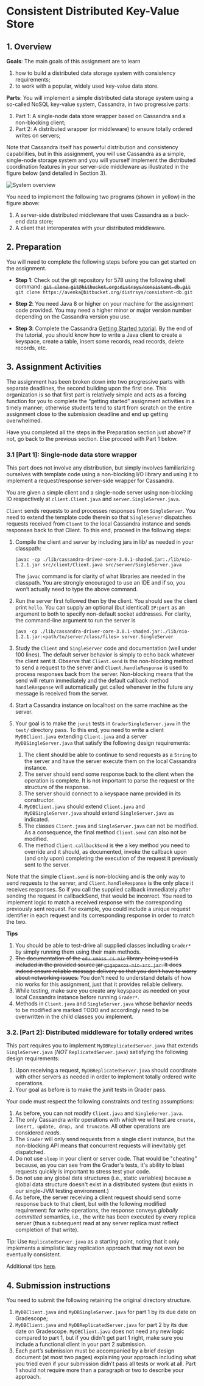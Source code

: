 # Consistent Distributed Key-Value Store #

## 1. Overview ##

**Goals**: The main goals of this assignment are to learn 

1. how to build a distributed data storage system with consistency requirements;
2. to work with a popular, widely used key-value data store.

**Parts**: You will implement a simple distributed data storage system using a so-called NoSQL key-value system, Cassandra, in two progressive parts:

1. Part 1: A single-node data store wrapper based on Cassandra and a non-blocking client;
2. Part 2: A distributed wrapper (or middleware) to ensure totally ordered writes on servers; 

Note that Cassandra itself has powerful distribution and consistency capabilities, but in this assignment, you will use Cassandra as a simple, single-node storage system and you will yourself implement the distributed coordination features in your server-side middleware as illustrated in the figure below (and detailed in Section 3).

![System overview](images/overview.png)
                                    

You need to implement the following two programs (shown in yellow) in the figure above: 

1. A server-side distributed middleware that uses Cassandra as a back-end data store; 
2. A client that interoperates with your distributed middleware. 

## 2. Preparation ##

You will need to complete the following steps before you can get started on the assignment.

* **Step 1**: Check out the git repository for 578 using the following shell command:
    ~~`git clone git@bitbucket.org:distrsys/consistent-db.git`~~
    `git clone https://avenka@bitbucket.org/distrsys/consistent-db.git`

* **Step 2**: You need Java 8 or higher on your machine for the assignment code provided. You may need a higher minor or major version number depending on the Cassandra version you use.

* **Step 3**: Complete the Cassandra [Getting Started tutorial](https://docs.google.com/document/d/1pt2GrLv4P-JtvASM0tpqQhf1f58vNtDHagDc2Uef9CY/edit?usp=sharing). By the end of the tutorial, you should know how to write a Java client to create a keyspace, create a table, insert some records, read records, delete records, etc.

## 3. Assignment Activities ##

The assignment has been broken down into two progressive parts with separate deadlines, the second building upon the first one. This organization is so that first part is relatively simple and acts as a forcing function for you to complete the “getting started” assignment activities in a timely manner; otherwise students tend to start from scratch on the entire assignment close to the submission deadline and end up getting overwhelmed. 

Have you completed all the steps in the Preparation section just above? If not, go back to the previous section. Else proceed with Part 1 below.



### 3.1 [Part 1]: Single-node data store wrapper ###

This part does not involve any distribution, but simply involves familiarizing ourselves with template code using a non-blocking I/O library and using it to implement a request/response server-side wrapper for Cassandra.

You are given a simple client and a single-node server using non-blocking IO respectively at `client.Client.java` and `server.SingleServer.java`.

`Client` sends requests to and processes responses from `SingleServer`. You need to extend the template code therein so that `SingleServer` dispatches requests received from `Client` to the local Cassandra instance and sends responses back to that Client. To this end, proceed in the following steps:

1. Compile the client and server by including jars in lib/ as needed in your classpath:

    `javac -cp ./lib/cassandra-driver-core-3.0.1-shaded.jar:./lib/nio-1.2.1.jar src/client/Client.java src/server/SingleServer.java`

    The `javac` command is for clarity of what libraries are needed in the classpath. You are strongly encouraged to use an IDE and if so, you won’t actually need to type the above command.


2. Run the server first followed then by the client. You should see the client print `hello`. You can supply an optional (but identical) `IP:port` as an argument to both to specify non-default socket addresses. For clarity, the command-line argument to run the server is

    `java -cp ./lib/cassandra-driver-core-3.0.1-shaded.jar:./lib/nio-1.2.1.jar:<path/to/server/class/files> server.SingleServer`


3. Study the `Client` and `SingleServer` code and documentation (well under 100 lines). The default server behavior is simply to echo back whatever the client sent it. Observe that `Client.send` is the non-blocking method to send a request to the server and `Client.handleResponse` is used to process responses back from the server. Non-blocking means that the send will return immediately and the default callback method `handleResponse` will automatically get called whenever in the future any message is received from the server.


4. Start a Cassandra instance on localhost on the same machine as the server. 


5. Your goal is to make the `junit` tests in `GraderSingleServer.java` in the `test/` directory pass. To this end, you need to write a client `MyDBClient.java` extending `Client.java` and a server `MyDBSingleServer.java` that satisfy the following design requirements:

    1. The client should be able to continue to send requests as a `String` to the server and have the server execute them on the local Cassandra instance.
    2. The server should send some response back to the client when the operation is complete. It is not important to parse the request or the structure of the response.
    3. The server should connect to a keyspace name provided in its constructor.
    4. `MyDBClient.java` should extend `Client.java` and `MyDBSingleServer.java` should extend `SingleServer.java` as indicated.
    5. The classes `Client.java` and `SingleServer.java` can not be modified. As a consequence, the final method `Client.send` can also not be modified.
    6. The method `Client.callbackSend` is ~~the~~ a key method you need to override and it should, as documented, invoke the callback upon (and only upon) completing the execution of the request it previously sent to the server. 
    
Note that the simple `Client.send` is non-blocking and is the only way to send requests to the server, and `Client.handleResponse` is the only place it receives responses. So if you call the supplied callback immediately after sending the request in callbackSend, that would be incorrect. You need to implement logic to match a received response with the corresponding previously sent request. For example, you could include a unique request identifier in each request and its corresponding response in order to match the two.

**Tips**

1. You should be able to test-drive all supplied classes including `Grader*` by simply running them using their main methods.
2. ~~The documentation of the `edu.umass.cs.nio` library being used is included in the provided source jar `gigapaxos-nio-src.jar`. It does indeed ensure reliable message delivery so that you don’t have to worry about networking issues.~~ You don't need to understand details of how nio works for this assignment, just that it provides reliable delivery.
3. While testing, make sure you create any keyspace as needed on your local Cassandra instance before running `Grader*`.
4. Methods in `Client.java` and `SingleServer.java` whose behavior needs to be modified are marked TODO and accordingly need to be overwritten in the child classes you implement.


### 3.2. [Part 2]: Distributed middleware for totally ordered writes ###

This part requires you to implement `MyDBReplicatedServer.java` that extends `SingleServer.java` (*NOT* `ReplicatedServer.java`) satisfying the following design requirements:

1. Upon receiving a request, `MyDBReplicatedServer.java` should coordinate with other servers as needed in order to implement totally ordered write operations.
2. Your goal as before is to make the junit tests in Grader pass. 

Your code must respect the following constraints and testing assumptions:

1. As before, you can not modify `Client.java` and `SingleServer.java`. 
2. The only Cassandra *write* operations with which we will test are `create, insert, update, drop, and truncate`. All other operations are considered *reads*.
3. The `Grader` will only send requests from a single client instance, but the non-blocking API means that concurrent requests will inevitably get dispatched.
4. Do not use `sleep` in your client or server code. That would be "cheating" because, as you can see from the Grader's tests, it's ability to blast requests quickly is important to stress test your code.
5. Do not use any global data structures (i.e., static variables) because a global data structure doesn't exist in a distributed system (but exists in our single-JVM testing environment.)
6. As before, the server receiving a client request should send some response back to that client, but with the following modified requirement: for write operations, the response conveys *globally committed* semantics, i.e., the write has been executed by every replica server (thus a subsequent read at any server replica must reflect completion of that write).
 

Tip: Use `ReplicatedServer.java` as a starting point, noting that it only implements a simplistic lazy replication approach that may not even be eventually consistent.

Additional tips [here](tips.md).

## 4. Submission instructions ##
You need to submit the following retaining the original directory structure.

1. `MyDBClient.java` and `MyDBSingleServer.java` for part 1 by its due date on Gradescope;
3. `MyDBClient.java` and `MyDBReplicatedServer.java` for part 2 by its due date on Gradescope. `MyDBClient.java` does not need any new logic compared to part 1, but if you didn't get part 1 right, make sure you include a functional client in your part 2 submission.
4. Each part’s submission must be accompanied by a brief design document (at most two pages) explaining your approach including what you tried even if your submission didn’t pass all tests or work at all. Part 1 should not require more than a paragraph or two to describe your approach.



